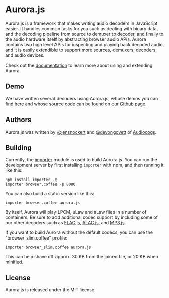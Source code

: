 Aurora.js
=========

Aurora.js is a framework that makes writing audio decoders in JavaScript easier.  It handles common 
tasks for you such as dealing with binary data, and the decoding pipeline from source to demuxer to 
decoder, and finally to the audio hardware itself by abstracting browser audio APIs.  Aurora contains 
two high level APIs for inspecting and playing back decoded audio, and it is easily extendible to support 
more sources, demuxers, decoders, and audio devices.

Check out the [documentation](https://github.com/audiocogs/aurora.js/wiki) to learn more about using and 
extending Aurora.

## Demo

We have written several decoders using Aurora.js, whose demos you can find [here](http://audiocogs.org/codecs/)
and whose source code can be found on our [Github](https://github.com/audiocogs/) page.

## Authors

Aurora.js was written by [@jensnockert](https://github.com/jensnockert) and [@devongovett](https://github.com/devongovett) 
of [Audiocogs](https://github.com/audiocogs/).

## Building

Currently, the [importer](https://github.com/devongovett/importer) module is used to build Aurora.js.  You can run
the development server by first installing `importer` with npm, and then running it like this:

    npm install importer -g
    importer browser.coffee -p 8080
    
You can also build a static version like this:

    importer browser.coffee aurora.js
    
By itself, Aurora will play LPCM, uLaw and aLaw files in a number of containers.  Be sure to add additional codec support 
by including some of our other decoders such as [FLAC.js](https://github.com/audiocogs/flac.js), 
[ALAC.js](https://github.com/audiocogs/alac.js), and [MP3.js](https://github.com/devongovett/mp3.js).

If you want to build Aurora without the default codecs, you can use the "browser_slim.coffee" profile:

    importer browser_slim.coffee aurora.js

This can help shave off approx. 30 KB from the joined file, or 20 KB when minified.
    
## License

Aurora.js is released under the MIT license.